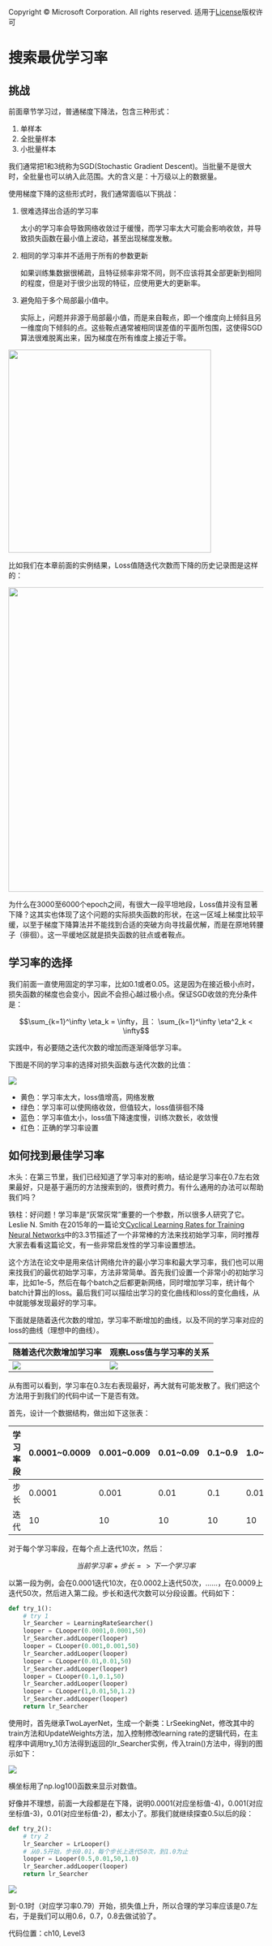 Copyright © Microsoft Corporation. All rights reserved.
  适用于[License](https://github.com/Microsoft/ai-edu/blob/master/LICENSE.md)版权许可

# 搜索最优学习率

## 挑战

前面章节学习过，普通梯度下降法，包含三种形式：

1. 单样本
2. 全批量样本
3. 小批量样本

我们通常把1和3统称为SGD(Stochastic Gradient Descent)。当批量不是很大时，全批量也可以纳入此范围。大的含义是：十万级以上的数据量。

使用梯度下降的这些形式时，我们通常面临以下挑战：

1. 很难选择出合适的学习率
   
   太小的学习率会导致网络收敛过于缓慢，而学习率太大可能会影响收敛，并导致损失函数在最小值上波动，甚至出现梯度发散。
   
2. 相同的学习率并不适用于所有的参数更新
   
   如果训练集数据很稀疏，且特征频率非常不同，则不应该将其全部更新到相同的程度，但是对于很少出现的特征，应使用更大的更新率。
   
3. 避免陷于多个局部最小值中。
   
   实际上，问题并非源于局部最小值，而是来自鞍点，即一个维度向上倾斜且另一维度向下倾斜的点。这些鞍点通常被相同误差值的平面所包围，这使得SGD算法很难脱离出来，因为梯度在所有维度上接近于零。

<img src=".\Images\13\saddle_point.png" width="400">

比如我们在本章前面的实例结果，Loss值随迭代次数而下降的历史记录图是这样的：

<img src=".\Images\13\eta_01_loss.png" width="600">

为什么在3000至6000个epoch之间，有很大一段平坦地段，Loss值并没有显著下降？这其实也体现了这个问题的实际损失函数的形状，在这一区域上梯度比较平缓，以至于梯度下降算法并不能找到合适的突破方向寻找最优解，而是在原地转腰子（徘徊）。这一平缓地区就是损失函数的驻点或者鞍点。

## 学习率的选择

我们前面一直使用固定的学习率，比如0.1或者0.05。这是因为在接近极小点时，损失函数的梯度也会变小，因此不会担心越过极小点。保证SGD收敛的充分条件是：

$$\sum_{k=1}^\infty \eta_k = \infty，且： \sum_{k=1}^\infty \eta^2_k < \infty$$ 

   
实践中，有必要随之迭代次数的增加而逐渐降低学习率。

下图是不同的学习率的选择对损失函数与迭代次数的比值：

<img src=".\Images\13\learning_rate.png">

- 黄色：学习率太大，loss值增高，网络发散
- 绿色：学习率可以使网络收敛，但值较大，loss值徘徊不降
- 蓝色：学习率值太小，loss值下降速度慢，训练次数长，收敛慢
- 红色：正确的学习率设置

## 如何找到最佳学习率

木头：在第三节里，我们已经知道了学习率对的影响，结论是学习率在0.7左右效果最好，只是基于遍历的方法搜索到的，很费时费力。有什么通用的办法可以帮助我们吗？

铁柱：好问题！学习率是“灰常灰常”重要的一个参数，所以很多人研究了它。Leslie N. Smith 在2015年的一篇论文[Cyclical Learning Rates for Training Neural Networks](https://arxiv.org/abs/1506.01186)中的3.3节描述了一个非常棒的方法来找初始学习率，同时推荐大家去看看这篇论文，有一些非常启发性的学习率设置想法。

这个方法在论文中是用来估计网络允许的最小学习率和最大学习率，我们也可以用来找我们的最优初始学习率，方法非常简单。首先我们设置一个非常小的初始学习率，比如1e-5，然后在每个batch之后都更新网络，同时增加学习率，统计每个batch计算出的loss。最后我们可以描绘出学习的变化曲线和loss的变化曲线，从中就能够发现最好的学习率。

下面就是随着迭代次数的增加，学习率不断增加的曲线，以及不同的学习率对应的loss的曲线（理想中的曲线）。

|随着迭代次数增加学习率|观察Loss值与学习率的关系|
|---|---|
|<img src=".\Images\13\lr-select-1.jpg">|<img src=".\Images\13\lr-select-2.jpg">|

从有图可以看到，学习率在0.3左右表现最好，再大就有可能发散了。我们把这个方法用于到我们的代码中试一下是否有效。

首先，设计一个数据结构，做出如下这张表：

|学习率段|0.0001~0.0009|0.001~0.009|0.01~0.09|0.1~0.9|1.0~1.1|
|----|----|----|----|---|---|
|步长|0.0001|0.001|0.01|0.1|0.01|
|迭代|10|10|10|10|10|

对于每个学习率段，在每个点上迭代10次，然后：

$$当前学习率+步长=>下一个学习率$$

以第一段为例，会在0.0001迭代10次，在0.0002上迭代50次，......，在0.0009上迭代50次，然后进入第二段。步长和迭代次数可以分段设置。代码如下：

```Python
def try_1():
    # try 1    
    lr_Searcher = LearningRateSearcher()
    looper = CLooper(0.0001,0.0001,50)
    lr_Searcher.addLooper(looper)
    looper = CLooper(0.001,0.001,50)
    lr_Searcher.addLooper(looper)
    looper = CLooper(0.01,0.01,50)
    lr_Searcher.addLooper(looper)
    looper = CLooper(0.1,0.1,50)
    lr_Searcher.addLooper(looper) 
    looper = CLooper(1,0.01,50,1.2)
    lr_Searcher.addLooper(looper) 
    return lr_Searcher
```

使用时，首先继承TwoLayerNet，生成一个新类：LrSeekingNet，修改其中的train方法和UpdateWeights方法，加入控制修改learning rate的逻辑代码，在主程序中调用try_1()方法得到返回的lr_Searcher实例，传入train()方法中，得到的图示如下：

<img src=".\Images\13\LR_try_1.png">

横坐标用了np.log10()函数来显示对数值。

好像并不理想，前面一大段都是在下降，说明0.0001(对应坐标值-4)，0.001(对应坐标值-3)，0.01(对应坐标值-2)，都太小了。那我们就继续探查0.5以后的段：

```Python
def try_2():
    # try 2
    lr_Searcher = LrLooper()
    # 从0.5开始，步长0.01，每个步长上迭代50次，到1.0为止
    looper = Looper(0.5,0.01,50,1.0)
    lr_Searcher.addLooper(looper)
    return lr_Searcher
```

<img src=".\Images\13\LR_try_2.png">

到-0.1时（对应学习率0.79）开始，损失值上升，所以合理的学习率应该是0.7左右，于是我们可以用0.6，0.7，0.8去做试验了。

代码位置：ch10, Level3
